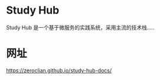 # Study Hub

Study Hub 是一个基于微服务的实践系统，采用主流的技术栈.....

# 网址
https://zeroclian.github.io/study-hub-docs/
